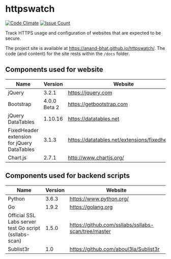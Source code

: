 
# httpswatch

[![Code Climate](https://codeclimate.com/github/anand-bhat/httpswatch/badges/gpa.svg)](https://codeclimate.com/github/anand-bhat/httpswatch)
[![Issue Count](https://codeclimate.com/github/anand-bhat/httpswatch/badges/issue_count.svg)](https://codeclimate.com/github/anand-bhat/httpswatch)

Track HTTPS usage and configuration of websites that are expected to be secure.

The project site is available at <https://anand-bhat.github.io/httpswatch/>.
The code (and content) for the site rests within the `/docs` folder.

## Components used for website

| Name | Version | Website |
| ----------- | ---- | ----------- |
| jQuery | 3.2.1 | https://jquery.com |
| Bootstrap | 4.0.0 Beta 2 | https://getbootstrap.com |
| jQuery DataTables | 1.10.16 | https://datatables.net |
| FixedHeader extension for jQuery DataTables | 3.1.3 | https://datatables.net/extensions/fixedheader/ |
| Chart.js | 2.7.1 | http://www.chartjs.org/ |

## Components used for backend scripts

| Name      | Version | Website |
| ----------- | ---- | ----------- |
| Python | 3.6.3 | https://www.python.org/|
| Go | 1.9.2 | https://golang.org |
| Official SSL Labs server test Go script (ssllabs-scan) | 1.5.0 | https://github.com/ssllabs/ssllabs-scan/tree/master |
| Sublist3r | 1.0 | https://github.com/aboul3la/Sublist3r |
